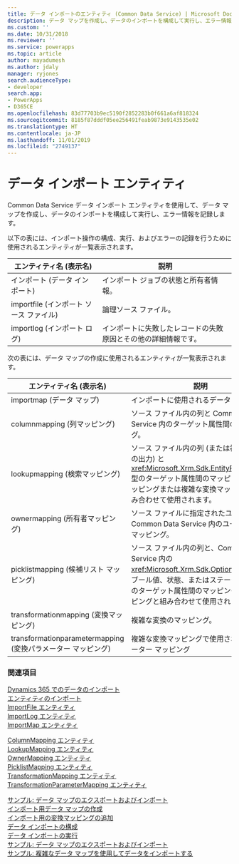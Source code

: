 ```yaml
---
title: データ インポートのエンティティ (Common Data Service) | Microsoft Docs
description: データ マップを作成し、データのインポートを構成して実行し、エラー情報を記録するために使用するデータ インポート エンティティをリスト表示します。
ms.custom: ''
ms.date: 10/31/2018
ms.reviewer: ''
ms.service: powerapps
ms.topic: article
author: mayadumesh
ms.author: jdaly
manager: ryjones
search.audienceType:
- developer
search.app:
- PowerApps
- D365CE
ms.openlocfilehash: 83d77703b9ec5190f2852283b0f661a6af818324
ms.sourcegitcommit: 8185f87dddf05ee256491feab9873e9143535e02
ms.translationtype: HT
ms.contentlocale: ja-JP
ms.lasthandoff: 11/01/2019
ms.locfileid: "2749137"
---
```

# <a name="data-import-entities"></a>データ インポート エンティティ

Common Data Service データ インポート エンティティを使用して、データ マップを作成し、データのインポートを構成して実行し、エラー情報を記録します。  

 以下の表には、インポート操作の構成、実行、およびエラーの記録を行うために使用されるエンティティが一覧表示されます。  

|エンティティ名 (表示名)|説明|  
|----------------------------------|-----------------|  
|インポート (データ インポート)|インポート ジョブの状態と所有者情報。|  
|importfile (インポート ソース ファイル)|論理ソース ファイル。|  
|importlog (インポート ログ)|インポートに失敗したレコードの失敗原因とその他の詳細情報です。|  

 次の表には、データ マップの作成に使用されるエンティティが一覧表示されます。  


|                    エンティティ名 (表示名)                     |                                                                                                                      説明                                                                                                                       |
|-------------------------------------------------------------------|--------------------------------------------------------------------------------------------------------------------------------------------------------------------------------------------------------------------------------------------------------|
|                       importmap (データ マップ)                        |                                                                                                           インポートに使用されるデータ マップ。                                                                                                            |
|                  columnmapping (列マッピング)                   |                                                           ソース ファイル内の列と Common Data Service 内のターゲット属性間のマッピング。                                                           |
|                  lookupmapping (検索マッピング)                   |       ソース ファイル内の列 (または複雑な変換の出力) と <xref:Microsoft.Xrm.Sdk.EntityReference> 型のターゲット属性間のマッピング。 列マッピングまたは複雑な変換マッピングと組み合わせて使用されます。        |
|                   ownermapping (所有者マッピング)                    |                                                             ソース ファイルに指定されたユーザーと Common Data Service 内のユーザー間のマッピング。                                                             |
|                picklistmapping (候補リスト マッピング)                 | ソース ファイル内の列と、Common Data Service 内の <xref:Microsoft.Xrm.Sdk.OptionSetValue>、ブール値、状態、またはステータスの各型のターゲット属性間のマッピング。 列マッピングと組み合わせて使用されます。 |
|          transformationmapping (変換マッピング)           |                                                                                                            複雑な変換のマッピング。                                                                                                             |
| transformationparametermapping (変換パラメーター マッピング) |                                                                                           複雑な変換マッピングで使用されるパラメーター マッピング                                                                                            |

### <a name="see-also"></a>関連項目  
 [Dynamics 365 でのデータのインポート](import-data.md)   
 [エンティティのインポート](reference/entities/import.md)   
 [ImportFile エンティティ](reference/entities/importfile.md)   
 [ImportLog エンティティ](reference/entities/importlog.md)   
 [ImportMap エンティティ](reference/entities/importmap.md)   
 <!-- jdaly These links will have content when we re-gen docs after bug 689487 is checked in. START -->
 [ColumnMapping エンティティ](reference/entities/columnmapping.md)   
 [LookupMapping エンティティ](reference/entities/lookupmapping.md)   
 [OwnerMapping エンティティ](reference/entities/ownermapping.md)   
 [PicklistMapping エンティティ](reference/entities/picklistmapping.md)   
 [TransformationMapping エンティティ](reference/entities/transformationmapping.md)    
 [TransformationParameterMapping エンティティ](reference/entities/transformationparametermapping.md)   
 <!-- jdaly These links will have content  when we re-gen docs after bug 689487 is checked in. END -->
 [サンプル: データ マップのエクスポートおよびインポート](/dynamics365/customer-engagement/developer/sample-export-import-data-map)   
 [インポート用データ マップの作成](create-data-maps-for-import.md)<br />
 [インポート用の変換マッピングの追加](add-transformation-mappings-import.md)<br />
 [データ インポートの構成](configure-data-import.md)<br />
 [データ インポートの実行](run-data-import.md)<br />
 [サンプル: データ マップのエクスポートおよびインポート](/dynamics365/customer-engagement/developer/org-service/samples/export-import-data-map)<br />
 [サンプル: 複雑なデータ マップを使用してデータをインポートする](/dynamics365/customer-engagement/developer/org-service/samples/import-data-complex-data-map)<br />